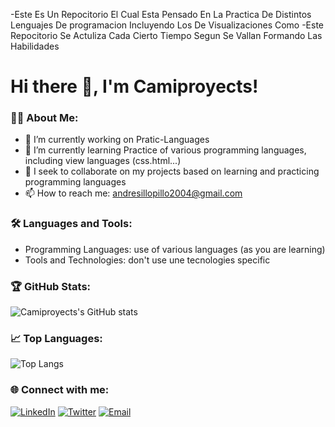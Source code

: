 -Este Es Un Repocitorio El Cual Esta Pensado En La Practica De Distintos
Lenguajes De programacion Incluyendo Los De Visualizaciones Como 
-Este Repocitorio Se Actuliza Cada Cierto Tiempo Segun Se Vallan Formando Las Habilidades
# Hi there 👋, I'm Camiproyects!

### 👨‍💻 About Me:
- 🔭 I’m currently working on Pratic-Languages
- 🌱 I’m currently learning Practice of various programming languages, including view languages ​​(css.html...)
- 👯 I seek to collaborate on my projects based on learning and practicing programming languages
- 📫 How to reach me: andresillopillo2004@gmail.com

### 🛠️ Languages and Tools:
- Programming Languages: use of various languages ​​(as you are learning)
- Tools and Technologies: don't use une tecnologies specific

### 🏆 GitHub Stats:
![Camiproyects's GitHub stats](https://github-readme-stats.vercel.app/api?username=Camiproyects&show_icons=true&theme=radical)

### 📈 Top Languages:
![Top Langs](https://github-readme-stats.vercel.app/api/top-langs/?username=Camiproyects&langs_count=8&theme=radical)

### 🌐 Connect with me:
[![LinkedIn](https://img.shields.io/badge/LinkedIn-%230077B5.svg?style=for-the-badge&logo=linkedin&logoColor=white)](https://linkedin.com/in/your-linkedin-profile)
[![Twitter](https://img.shields.io/badge/Twitter-%231DA1F2.svg?style=for-the-badge&logo=twitter&logoColor=white)](https://twitter.com/your-twitter-handle)
[![Email](https://img.shields.io/badge/Email-%23D14836.svg?style=for-the-badge&logo=gmail&logoColor=white)](mailto:your-email@example.com)
